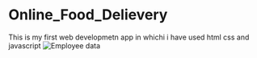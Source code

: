 # Online_Food_Delievery
This is my first web developmetn app in whichi i have used html css and javascript 
![Employee data](/repository/Online_Food_Delievery/log_foo.jpeg?raw=true "Employee Data title")
